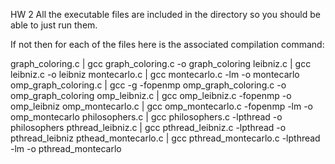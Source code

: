 HW 2 
All the executable files are included in the directory so you should be able to just run them.

If not then for each of the files here is the associated compilation command:

graph_coloring.c     |  gcc graph_coloring.c -o graph_coloring
leibniz.c            |  gcc leibniz.c -o leibniz
montecarlo.c         |  gcc montecarlo.c -lm -o montecarlo
omp_graph_coloring.c |  gcc -g -fopenmp omp_graph_coloring.c -o omp_graph_coloring
omp_leibniz.c        |  gcc omp_leibniz.c -fopenmp -o omp_leibniz
omp_montecarlo.c     |  gcc omp_montecarlo.c -fopenmp -lm -o omp_montecarlo
philosophers.c       |  gcc philosophers.c -lpthread -o philosophers
pthread_leibniz.c    |  gcc pthread_leibniz.c -lpthread -o pthread_leibniz
pthead_montecarlo.c  |  gcc pthread_montecarlo.c -lpthread -lm -o pthread_montecarlo

